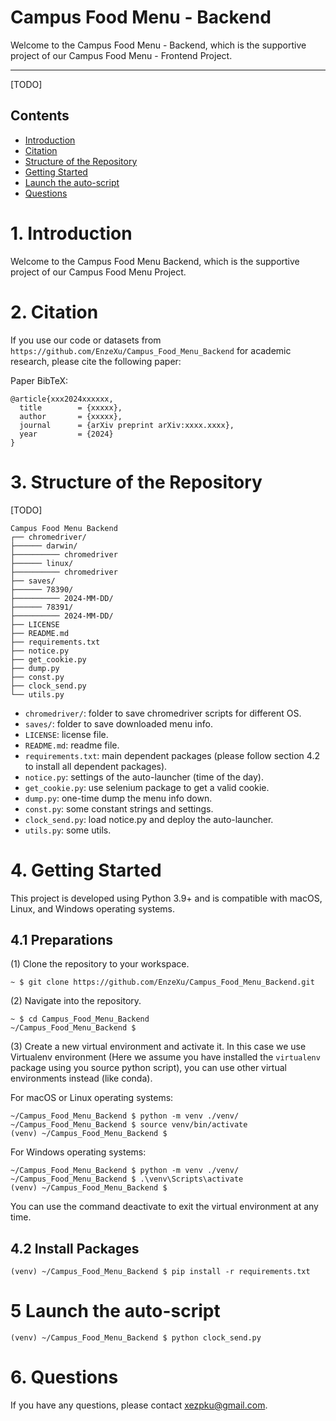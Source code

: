 
# Campus Food Menu - Backend

Welcome to the Campus Food Menu - Backend, which is the supportive project of our Campus Food Menu - Frontend Project.

---


[TODO]

## Contents

- [Introduction](#1-introduction)
- [Citation](#2-citation)
- [Structure of the Repository](#3-structure-of-the-repository)
- [Getting Started](#4-getting-started)
- [Launch the auto-script](#5-launch-the-auto-script)
- [Questions](#6-questions)




# 1. Introduction
Welcome to the Campus Food Menu Backend, which is the supportive project of our Campus Food Menu Project.


# 2. Citation

If you use our code or datasets from `https://github.com/EnzeXu/Campus_Food_Menu_Backend` for academic research, please cite the following paper:

Paper BibTeX:

```
@article{xxx2024xxxxxx,
  title        = {xxxxx},
  author       = {xxxxx},
  journal      = {arXiv preprint arXiv:xxxx.xxxx},
  year         = {2024}
}
```



# 3. Structure of the Repository

[TODO]

```
Campus Food Menu Backend
┌── chromedriver/
├────── darwin/
├────────── chromedriver
├────── linux/
├────────── chromedriver
├── saves/
├────── 78390/
├────────── 2024-MM-DD/
├────── 78391/
├────────── 2024-MM-DD/
├── LICENSE
├── README.md
├── requirements.txt
├── notice.py
├── get_cookie.py
├── dump.py
├── const.py
├── clock_send.py
└── utils.py
```

- `chromedriver/`: folder to save chromedriver scripts for different OS.
- `saves/`: folder to save downloaded menu info.
- `LICENSE`: license file.
- `README.md`: readme file.
- `requirements.txt`: main dependent packages (please follow section 4.2 to install all dependent packages).
- `notice.py`: settings of the auto-launcher (time of the day).
- `get_cookie.py`: use selenium package to get a valid cookie.
- `dump.py`: one-time dump the menu info down.
- `const.py`: some constant strings and settings.
- `clock_send.py`: load notice.py and deploy the auto-launcher.
- `utils.py`: some utils.


# 4. Getting Started

This project is developed using Python 3.9+ and is compatible with macOS, Linux, and Windows operating systems.

## 4.1 Preparations

(1) Clone the repository to your workspace.

```shell
~ $ git clone https://github.com/EnzeXu/Campus_Food_Menu_Backend.git
```

(2) Navigate into the repository.
```shell
~ $ cd Campus_Food_Menu_Backend
~/Campus_Food_Menu_Backend $
```

(3) Create a new virtual environment and activate it. In this case we use Virtualenv environment (Here we assume you have installed the `virtualenv` package using you source python script), you can use other virtual environments instead (like conda).

For macOS or Linux operating systems:
```shell
~/Campus_Food_Menu_Backend $ python -m venv ./venv/
~/Campus_Food_Menu_Backend $ source venv/bin/activate
(venv) ~/Campus_Food_Menu_Backend $ 
```

For Windows operating systems:

```shell
~/Campus_Food_Menu_Backend $ python -m venv ./venv/
~/Campus_Food_Menu_Backend $ .\venv\Scripts\activate
(venv) ~/Campus_Food_Menu_Backend $ 
```

You can use the command deactivate to exit the virtual environment at any time.

## 4.2 Install Packages

```shell
(venv) ~/Campus_Food_Menu_Backend $ pip install -r requirements.txt
```

# 5 Launch the auto-script

```shell
(venv) ~/Campus_Food_Menu_Backend $ python clock_send.py
```





# 6. Questions

If you have any questions, please contact xezpku@gmail.com.
